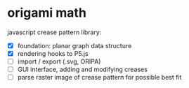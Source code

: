 # origami math

javascript crease pattern library:

- [x] foundation: planar graph data structure
- [x] rendering hooks to P5.js
- [ ] import / export (.svg, ORIPA)
- [ ] GUI interface, adding and modifying creases
- [ ] parse raster image of crease pattern for possible best fit